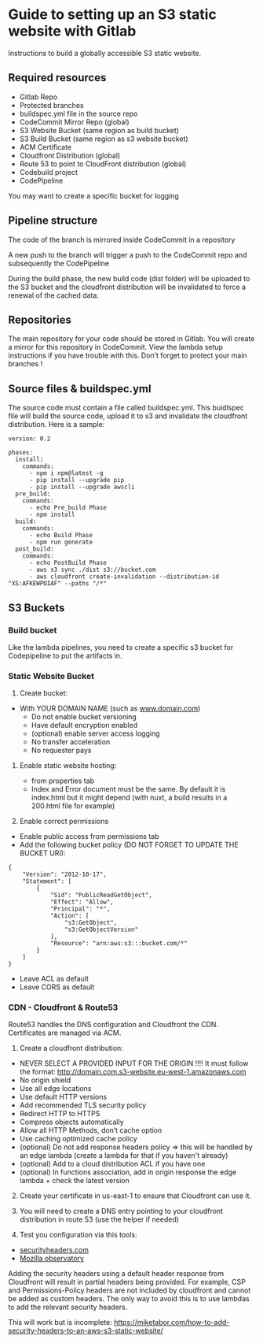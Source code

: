 # Guide to setting up an S3 static website with Gitlab

Instructions to build a globally accessible S3 static website.

## Required resources

- Gitlab Repo
- Protected branches
- buildspec.yml file in the source repo
- CodeCommit Mirror Repo (global)
- S3 Website Bucket (same region as build bucket)
- S3 Build Bucket (same region as s3 website bucket)
- ACM Certificate 
- Cloudfront Distribution (global)
- Route 53 to point to CloudFront distribution (global)
- Codebuild project
- CodePipeline

You may want to create a specific bucket for logging

## Pipeline structure

The code of the <secure branch> branch is mirrored inside CodeCommit in a repository 

A new push to the <secure branch> branch will trigger a push to the CodeCommit repo and subsequently the CodePipeline 

During the build phase, the new build code (dist folder) will be uploaded to the S3 bucket and the cloudfront distribution will be invalidated to force a renewal of the cached data.

## Repositories

The main repository for your code should be stored in Gitlab. You will create a mirror for this repository in CodeCommit. View the lambda setup instructions if you have trouble with this. Don’t forget to protect your main branches !

## Source files & buildspec.yml

The source code must contain a file called buildspec.yml. This buidlspec file will build the source code, upload it to s3 and invalidate the cloudfront distribution. Here is a sample: 

```
version: 0.2

phases:
  install:
    commands:
      - npm i npm@latest -g
      - pip install --upgrade pip
      - pip install --upgrade awscli
  pre_build:
    commands:
      - echo Pre_build Phase
      - npm install
  build:
    commands:
      - echo Build Phase
      - npm run generate
  post_build:
    commands:
      - echo PostBuild Phase
      - aws s3 sync ./dist s3://bucket.com
      - aws cloudfront create-invalidation --distribution-id "XS:AFKEWPOIAF" --paths "/*"
```

## S3 Buckets

### Build bucket

Like the lambda pipelines, you need to create a specific s3 bucket for Codepipeline to put the artifacts in. 

### Static Website Bucket

1. Create bucket: 
- With YOUR DOMAIN NAME (such as www.domain.com)
  - Do not enable bucket versioning
  - Have default encryption enabled
  - (optional) enable server access logging 
  - No transfer acceleration
  - No requester pays

1. Enable static website hosting:
   - from properties tab
   - Index and Error document must be the same. By default it is index.html but it might depend (with nuxt, a build results in a 200.html file for example)

2. Enable correct permissions
- Enable public access from permissions tab
- Add the following bucket policy (DO NOT FORGET TO UPDATE THE BUCKET URI):
```
{
    "Version": "2012-10-17",
    "Statement": [
        {
            "Sid": "PublicReadGetObject",
            "Effect": "Allow",
            "Principal": "*",
            "Action": [
                "s3:GetObject",
                "s3:GetObjectVersion"
            ],
            "Resource": "arn:aws:s3:::bucket.com/*"
        }
    ]
}
```

- Leave ACL as default
- Leave CORS as default

### CDN - Cloudfront & Route53

Route53 handles the DNS configuration and Cloudfront the CDN. Certificates are managed via ACM.

1. Create a cloudfront distribution:
- NEVER SELECT A PROVIDED INPUT FOR THE ORIGIN !!!! It must follow the format:  http://domain.com.s3-website.eu-west-1.amazonaws.com
- No origin shield
- Use all edge locations
- Use default HTTP versions
- Add recommended TLS security policy
- Redirect HTTP to HTTPS
- Compress objects automatically
- Allow all HTTP Methods, don’t cache option
- Use caching optimized cache policy
- (optional) Do not add response headers policy => this will be handled by an edge lambda (create a lambda for that if you haven't already)
- (optional) Add to a cloud distribution ACL if you have one
- (optional) In functions association, add in origin response the edge lambda + check the latest version

2. Create your certificate in us-east-1 to ensure that Cloudfront can use it. 

3. You will need to create a DNS entry pointing to your cloudfront distribution in route 53 (use the helper if needed)

4. Test you configuration via this tools: 
- [securityheaders.com](https://securityheaders.com/)
- [Mozilla observatory](https://observatory.mozilla.org/analyze/avumi.com)

Adding the security headers using a default header response from Cloudfront will result in partial headers being provided. For example, CSP and Permissions-Policy headers are not included by cloudfront and cannot be added as custom headers. The only way to avoid this is to use lambdas to add the relevant security headers.

This will work but is incomplete: https://miketabor.com/how-to-add-security-headers-to-an-aws-s3-static-website/